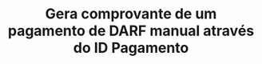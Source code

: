 ---
title: Gera comprovante de um pagamento de DARF manual através do ID Pagamento
api:
  file: readme-hml-corebank.json
  operationId: get_v1-payment-darf-manual-idpayment-receipt
hidden: false
---